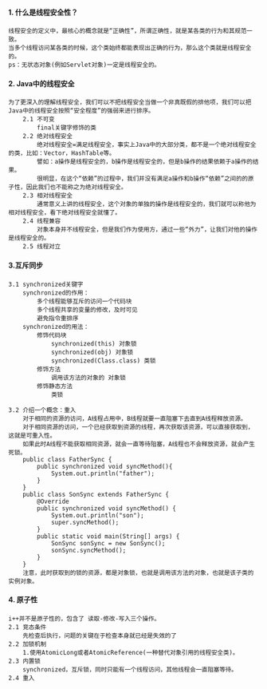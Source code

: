 #### 1. 什么是线程安全性？
	线程安全的定义中，最核心的概念就是“正确性”，所谓正确性，就是某各类的行为和其规范一致。
	当多个线程访问某各类的时候，这个类始终都能表现出正确的行为，那么这个类就是线程安全的。
	ps：无状态对象(例如Servlet对象)一定是线程安全的。

#### 2. Java中的线程安全
	为了更深入的理解线程安全，我们可以不把线程安全当做一个非真既假的排他项，我们可以把Java中的线程安全按照“安全程度”的强弱来进行排序。
		2.1 不可变
			final关键字修饰的类
		2.2 绝对线程安全
			绝对线程安全=满足线程安全，事实上Java中的大部分类，都不是一个绝对线程安全的类，比如：Vector，HashTable等。
			譬如：a操作是线程安全的，b操作是线程安全的，但是b操作的结果依赖于a操作的结果。	
			很明显，在这个“依赖”的过程中，我们并没有满足a操作和b操作“依赖”之间的的原子性，因此我们也不能称之为绝对线程安全。
		2.3 相对线程安全
			通常意义上讲的线程安全，这个对象的单独的操作是线程安全的，我们就可以称他为相对线程安全，看下绝对线程安全就懂了。
		2.4 线程兼容
			对象本身并不线程安全，但是我们作为使用方，通过一些“外力”，让我们对他的操作是线程安全的。
		2.5 线程对立

#### 3.互斥同步
	3.1 synchronized关键字
		synchronized的作用：
			多个线程能够互斥的访问一个代码块
			多个线程共享的变量的修改，及时可见
			避免指令重排序
		synchronized的用法：
			修饰代码块
				synchronized(this) 对象锁
				synchronized(obj) 对象锁
				synchronized(Class.class) 类锁
			修饰方法
				调用该方法的对象的 对象锁 
			修饰静态方法
				类锁

	3.2 介绍一个概念：重入
		对于相同的资源的访问，A线程占用中，B线程就要一直阻塞下去直到A线程释放资源。
		对于相同资源的访问，一个已经获取到资源的线程，再次获取该资源，可以直接获取到，这就是可重入性。
		如果此时A线程不能获取相同资源，就会一直等待阻塞，A线程也不会释放资源，就会产生死锁。
		public class FatherSync {
			public synchronized void syncMethod(){
				System.out.println("father");
			}
		}
		public class SonSync extends FatherSync {
			@Override
			public synchronized void syncMethod() {
				System.out.println("son");
				super.syncMethod();
			}
			public static void main(String[] args) {
				SonSync sonSync = new SonSync();
				sonSync.syncMethod();
			}
		}
		注意，此时获取到的锁的资源，都是对象锁，也就是调用该方法的对象，也就是该子类的实例对象。

#### 4. 原子性
	i++并不是原子性的，包含了 读取-修改-写入三个操作。
	2.1 竞态条件
		先检查后执行，问题的关键在于检查本身就已经是失效的了
	2.2 加锁机制
		1.使用AtomicLong或者AtomicReference(一种替代对象引用的线程安全类)。
	2.3 内置锁
		synchronized，互斥锁，同时只能有一个线程访问，其他线程会一直阻塞等待。
	2.4 重入
